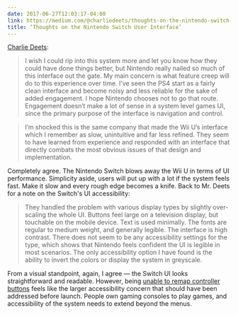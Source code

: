 ```yaml
---
date: 2017-06-27T12:03:17-04:00
link: https://medium.com/@charliedeets/thoughts-on-the-nintendo-switch-user-interface-b441129f063d
title: ‘Thoughts on the Nintendo Switch User Interface’
---
```


[Charlie Deets][deets]: 

> I wish I could rip into this system more and let you know how they could have done things better, but Nintendo really nailed so much of this interface out the gate. My main concern is what feature creep will do to this experience over time. I’ve seen the PS4 start as a fairly clean interface and become noisy and less reliable for the sake of added engagement. I hope Nintendo chooses not to go that route. Engagement doesn’t make a lot of sense in a system level games UI, since the primary purpose of the interface is navigation and control.

> I’m shocked this is the same company that made the Wii U’s interface which I remember as slow, unintuitive and far less refined. They seem to have learned from experience and responded with an interface that directly combats the most obvious issues of that design and implementation.

Completely agree. The Nintendo Switch blows away the Wii U in terms of UI performance. Simplicity aside, users will put up with a lot if the system feels fast. Make it slow and every rough edge becomes a knife. Back to Mr. Deets for a note on the Switch's UI accessibility: 

> They handled the problem with various display types by slightly over-scaling the whole UI. Buttons feel large on a television display, but touchable on the mobile device. Text is used minimally. The fonts are regular to medium weight, and generally legible. The interface is high contrast. There does not seem to be any accessibility settings for the type, which shows that Nintendo feels confident the UI is legible in most scenarios. The only accessibility option I have found is the ability to invert the colors or display the system in greyscale.

From a visual standpoint, again, I agree — the Switch UI looks straightforward and readable. However, being [unable to remap controller buttons][buttons] feels like the larger accessibility concern that should have been addressed before launch. People own gaming consoles to play games, and accessibility of the system needs to extend beyond the menus. 

[buttons]: https://waypoint.vice.com/en_us/article/nz57d7/nintendo-really-needs-to-let-you-remap-buttons-on-switch
[deets]: https://medium.com/@charliedeets/thoughts-on-the-nintendo-switch-user-interface-b441129f063d